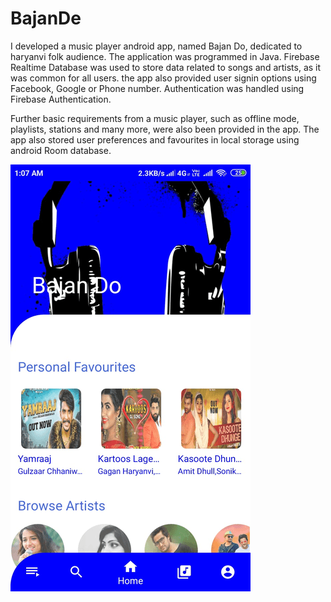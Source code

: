 # BajanDe
I developed a music player android app, named Bajan Do, dedicated to haryanvi folk audience. The application was programmed in Java. Firebase Realtime Database was used to store data related to songs and artists, as it was common for all users. the app also provided user signin options using Facebook, Google or Phone number. Authentication was handled using Firebase Authentication.

Further basic requirements from a music player, such as offline mode, playlists, stations and many more, were also been provided in the app. The app also stored user preferences and favourites in local storage using android Room database.



![alt text](https://github.com/darknight230796/BajanDe/blob/main/java/com/haryanvifolks/bajando/bajande.gif)

